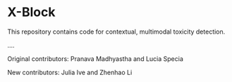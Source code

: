 # X-Block

This repository contains code for contextual, multimodal toxicity detection.


....

Original contributors:
Pranava Madhyastha and Lucia Specia

New contributors:
Julia Ive and Zhenhao Li
